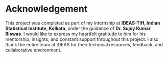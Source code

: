 # Acknowledgement

This project was completed as part of my internship at **IDEAS-TIH, Indian Statistical Institute, Kolkata**, under the guidance of **Dr. Sujoy Kumar Biswas**.
I would like to express my heartfelt gratitude to him for his mentorship, insights, and constant support throughout this project.
I also thank the entire team at IDEAS for their technical resources, feedback, and collaborative environment.
